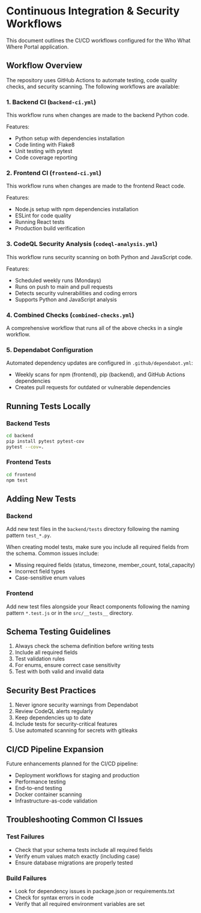 # Continuous Integration & Security Workflows

This document outlines the CI/CD workflows configured for the Who What Where Portal application.

## Workflow Overview

The repository uses GitHub Actions to automate testing, code quality checks, and security scanning. The following workflows are available:

### 1. Backend CI (`backend-ci.yml`)

This workflow runs when changes are made to the backend Python code.

Features:
- Python setup with dependencies installation
- Code linting with Flake8
- Unit testing with pytest
- Code coverage reporting

### 2. Frontend CI (`frontend-ci.yml`)

This workflow runs when changes are made to the frontend React code.

Features:
- Node.js setup with npm dependencies installation
- ESLint for code quality
- Running React tests
- Production build verification

### 3. CodeQL Security Analysis (`codeql-analysis.yml`)

This workflow runs security scanning on both Python and JavaScript code.

Features:
- Scheduled weekly runs (Mondays)
- Runs on push to main and pull requests
- Detects security vulnerabilities and coding errors
- Supports Python and JavaScript analysis

### 4. Combined Checks (`combined-checks.yml`)

A comprehensive workflow that runs all of the above checks in a single workflow.

### 5. Dependabot Configuration

Automated dependency updates are configured in `.github/dependabot.yml`:
- Weekly scans for npm (frontend), pip (backend), and GitHub Actions dependencies
- Creates pull requests for outdated or vulnerable dependencies

## Running Tests Locally

### Backend Tests

```bash
cd backend
pip install pytest pytest-cov
pytest --cov=.
```

### Frontend Tests

```bash
cd frontend
npm test
```

## Adding New Tests

### Backend

Add new test files in the `backend/tests` directory following the naming pattern `test_*.py`.

When creating model tests, make sure you include all required fields from the schema. Common issues include:
- Missing required fields (status, timezone, member_count, total_capacity)
- Incorrect field types
- Case-sensitive enum values

### Frontend

Add new test files alongside your React components following the naming pattern `*.test.js` or in the `src/__tests__` directory.

## Schema Testing Guidelines

1. Always check the schema definition before writing tests
2. Include all required fields
3. Test validation rules
4. For enums, ensure correct case sensitivity
5. Test with both valid and invalid data

## Security Best Practices

1. Never ignore security warnings from Dependabot
2. Review CodeQL alerts regularly
3. Keep dependencies up to date
4. Include tests for security-critical features
5. Use automated scanning for secrets with gitleaks

## CI/CD Pipeline Expansion

Future enhancements planned for the CI/CD pipeline:
- Deployment workflows for staging and production
- Performance testing
- End-to-end testing
- Docker container scanning
- Infrastructure-as-code validation

## Troubleshooting Common CI Issues

### Test Failures

- Check that your schema tests include all required fields
- Verify enum values match exactly (including case)
- Ensure database migrations are properly tested

### Build Failures

- Look for dependency issues in package.json or requirements.txt
- Check for syntax errors in code
- Verify that all required environment variables are set
